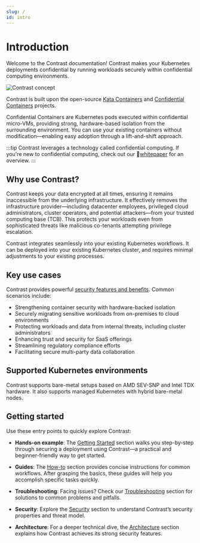 ```yaml
---
slug: /
id: intro
---
```


# Introduction

Welcome to the Contrast documentation! Contrast makes your Kubernetes deployments confidential by running workloads securely within confidential computing environments.

![Contrast concept](/img/concept.svg)

Contrast is built upon the open-source [Kata Containers](https://github.com/kata-containers/kata-containers) and [Confidential Containers](https://github.com/confidential-containers) projects.

Confidential Containers are Kubernetes pods executed within confidential micro-VMs, providing strong, hardware-based isolation from the surrounding environment.
You can use your existing containers without modification—enabling easy adoption through a lift-and-shift approach.

:::tip
Contrast leverages a technology called confidential computing. If you're new to confidential computing, check out our 📄[whitepaper](https://content.edgeless.systems/hubfs/Confidential%20Computing%20Whitepaper.pdf) for an overview.
:::

## Why use Contrast?

Contrast keeps your data encrypted at all times, ensuring it remains inaccessible from the underlying infrastructure.
It effectively removes the infrastructure provider—including datacenter employees, privileged cloud administrators, cluster operators, and potential attackers—from your trusted computing base (TCB).
This protects your workloads even from sophisticated threats like malicious co-tenants attempting privilege escalation.

Contrast integrates seamlessly into your existing Kubernetes workflows. It can be deployed into your existing Kubernetes cluster, and requires minimal adjustments to your existing processes.

## Key use cases

Contrast provides powerful [security features and benefits](./security.md). Common scenarios include:

- Strengthening container security with hardware-backed isolation
- Securely migrating sensitive workloads from on-premises to cloud environments
- Protecting workloads and data from internal threats, including cluster administrators
- Enhancing trust and security for SaaS offerings
- Streamlining regulatory compliance efforts
- Facilitating secure multi-party data collaboration

## Supported Kubernetes environments

Contrast supports bare-metal setups based on AMD SEV-SNP and Intel TDX hardware. It also supports managed Kubernetes with hybrid bare-metal nodes.

## Getting started

Use these entry points to quickly explore Contrast:

- **Hands-on example**: The [Getting Started](./getting-started/overview.md) section walks you step-by-step through securing a deployment using Contrast—a practical and beginner-friendly way to get started.

- **Guides**: The [How-to](./howto/cluster-setup/bare-metal.md) section provides concise instructions for common workflows. After grasping the basics, these guides will help you accomplish specific tasks quickly.

- **Troubleshooting**: Facing issues? Check our [Troubleshooting](./howto/troubleshooting.md) section for solutions to common problems and pitfalls.

- **Security**: Explore the [Security](./security.md) section to understand Contrast’s security properties and threat model.

- **Architecture**: For a deeper technical dive, the [Architecture](./architecture/overview.md) section explains how Contrast achieves its strong security features.
